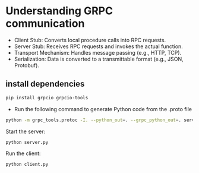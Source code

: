 # Understanding GRPC communication 

- Client Stub: Converts local procedure calls into RPC requests.
- Server Stub: Receives RPC requests and invokes the actual function.
- Transport Mechanism: Handles message passing (e.g., HTTP, TCP).
- Serialization: Data is converted to a transmittable format (e.g., JSON, Protobuf).

## install dependencies 

``` sh
pip install grpcio grpcio-tools
```

- Run the following command to generate Python code from the .proto file

``` sh
python -m grpc_tools.protoc -I. --python_out=. --grpc_python_out=. service.proto
```
Start the server:
``` sh
python server.py
```

Run the client:
```sh
python client.py
```
